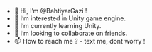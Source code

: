 - 👋 Hi, I’m @BahtiyarGazi !
- 👀 I’m interested in Unity game engine.
- 🌱 I’m currently learning Unity.
- 💞️ I’m looking to collaborate on friends.
- 📫 How to reach me ? - text me, dont worry !

<!---
BahtiyarGazi/BahtiyarGazi is a ✨ special ✨ repository because its `README.md` (this file) appears on your GitHub profile.
You can click the Preview link to take a look at your changes.
--->
